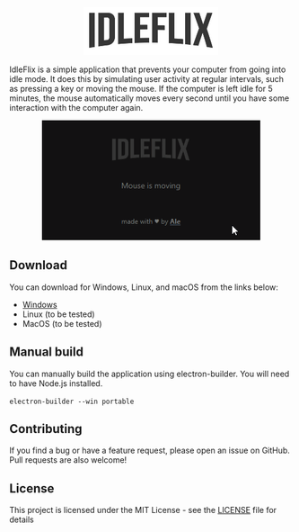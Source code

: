 <p align="center">
  <img src="assets/img/ee843d49f3ab299556e41fa72aeb57f1.png" /> 
</p>

IdleFlix is a simple application that prevents your computer from going into idle mode. It does this by simulating user activity at regular intervals, such as pressing a key or moving the mouse. If the computer is left idle for 5 minutes, the mouse automatically moves every second until you have some interaction with the computer again.

<p align="center">
  <img src="assets/img/screen.gif" /> 
</p>

## Download

You can download for Windows, Linux, and macOS from the links below:

- [Windows](https://github.com/alexandrebeato/idleflix/releases/download/v1.0.0/IdleFlix.exe)
- Linux (to be tested)
- MacOS (to be tested)

## Manual build

You can manually build the application using electron-builder. You will need to have Node.js installed.

```electron-builder --win portable```

## Contributing

If you find a bug or have a feature request, please open an issue on GitHub. Pull requests are also welcome!

## License

This project is licensed under the MIT License - see the [LICENSE](LICENSE) file for details
